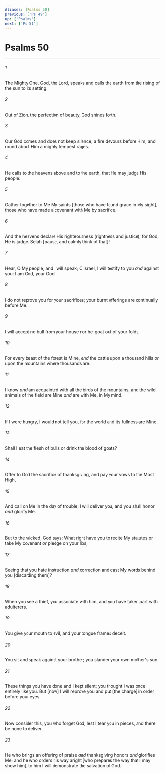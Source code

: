 ```yaml
---
Aliases: [Psalms 50]
previous: ['Ps 49']
up: ['Psalms']
next: ['Ps 51']
---
```

# Psalms 50

***














###### 1 






The Mighty One, God, the Lord, speaks and calls the earth from the rising of the sun to its setting. 













###### 2 






Out of Zion, the perfection of beauty, God shines forth. 













###### 3 






Our God comes and does not keep silence; a fire devours before Him, and round about Him a mighty tempest rages. 













###### 4 






He calls to the heavens above and to the earth, that He may judge His people: 













###### 5 






Gather together to Me My saints [those who have found grace in My sight], those who have made a covenant with Me by sacrifice. 













###### 6 






And the heavens declare His righteousness (rightness and justice), for God, He is judge. Selah [pause, and calmly think of that]! 













###### 7 






Hear, O My people, and I will speak; O Israel, I will testify to you _and_ against you: I am God, your God. 













###### 8 






I do not reprove you for your sacrifices; your burnt offerings are continually before Me. 













###### 9 






I will accept no bull from your house nor he-goat out of your folds. 













###### 10 






For every beast of the forest is Mine, _and_ the cattle upon a thousand hills _or_ upon the mountains where thousands are. 













###### 11 






I know _and_ am acquainted with all the birds of the mountains, and the wild animals of the field are Mine _and_ are with Me, in My mind. 













###### 12 






If I were hungry, I would not tell you, for the world and its fullness are Mine. 













###### 13 






Shall I eat the flesh of bulls or drink the blood of goats? 













###### 14 






Offer to God the sacrifice of thanksgiving, and pay your vows to the Most High, 













###### 15 






And call on Me in the day of trouble; I will deliver you, and you shall honor _and_ glorify Me. 













###### 16 






But to the wicked, God says: What right have you to recite My statutes or take My covenant _or_ pledge on your lips, 













###### 17 






Seeing that you hate instruction _and_ correction and cast My words behind you [discarding them]? 













###### 18 






When you see a thief, you associate with him, and you have taken part with adulterers. 













###### 19 






You give your mouth to evil, and your tongue frames deceit. 













###### 20 






You sit and speak against your brother; you slander your own mother's son. 













###### 21 






These things you have done and I kept silent; you thought I was once entirely like you. But [now] I will reprove you and put [the charge] in order before your eyes. 













###### 22 






Now consider this, you who forget God, lest I tear you in pieces, and there be none to deliver. 













###### 23 






He who brings an offering of praise _and_ thanksgiving honors _and_ glorifies Me; and he who orders his way aright [who prepares the way that I may show him], to him I will demonstrate the salvation of God.
